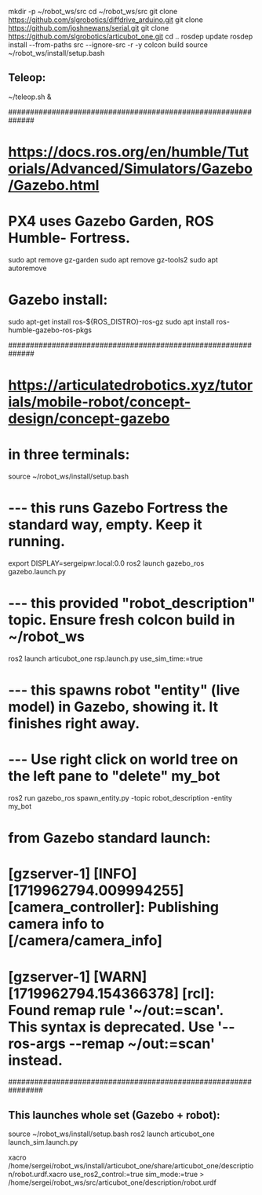 
mkdir -p ~/robot_ws/src
cd ~/robot_ws/src
git clone https://github.com/slgrobotics/diffdrive_arduino.git
git clone https://github.com/joshnewans/serial.git
git clone https://github.com/slgrobotics/articubot_one.git
cd ..
rosdep update
rosdep install --from-paths src --ignore-src -r -y
colcon build
source ~/robot_ws/install/setup.bash

## Teleop:
~/teleop.sh &


##############################################################
# https://docs.ros.org/en/humble/Tutorials/Advanced/Simulators/Gazebo/Gazebo.html
# PX4 uses Gazebo Garden, ROS Humble- Fortress. 
sudo apt remove gz-garden
sudo apt remove gz-tools2
sudo apt autoremove
# Gazebo install:
sudo apt-get install ros-${ROS_DISTRO}-ros-gz
sudo apt install ros-humble-gazebo-ros-pkgs

##############################################################
# https://articulatedrobotics.xyz/tutorials/mobile-robot/concept-design/concept-gazebo

# in three terminals:
source ~/robot_ws/install/setup.bash

#  --- this runs Gazebo Fortress the standard way, empty. Keep it running.
export DISPLAY=sergeipwr.local:0.0
ros2 launch gazebo_ros gazebo.launch.py

#  --- this provided "robot_description" topic. Ensure fresh colcon build in ~/robot_ws
ros2 launch articubot_one rsp.launch.py use_sim_time:=true

#  --- this spawns robot "entity" (live model) in Gazebo, showing it. It finishes right away.
#  --- Use right click on world tree on the left pane to "delete" my_bot
ros2 run gazebo_ros spawn_entity.py -topic robot_description -entity my_bot


# from Gazebo standard launch:
# [gzserver-1] [INFO] [1719962794.009994255] [camera_controller]: Publishing camera info to [/camera/camera_info]
# [gzserver-1] [WARN] [1719962794.154366378] [rcl]: Found remap rule '~/out:=scan'. This syntax is deprecated. Use '--ros-args --remap ~/out:=scan' instead.

################################################################
## This launches whole set (Gazebo + robot):
source ~/robot_ws/install/setup.bash
ros2 launch articubot_one launch_sim.launch.py


xacro /home/sergei/robot_ws/install/articubot_one/share/articubot_one/description/robot.urdf.xacro use_ros2_control:=true sim_mode:=true > /home/sergei/robot_ws/src/articubot_one/description/robot.urdf
